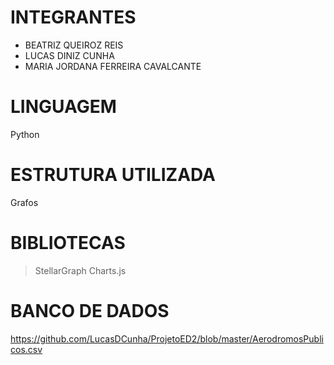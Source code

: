# **INTEGRANTES**

- BEATRIZ QUEIROZ REIS
- LUCAS DINIZ CUNHA
- MARIA JORDANA FERREIRA CAVALCANTE


# **LINGUAGEM**

Python


# **ESTRUTURA UTILIZADA**

Grafos


# **BIBLIOTECAS**
 
> StellarGraph
> Charts.js
> 

# **BANCO DE DADOS**

https://github.com/LucasDCunha/ProjetoED2/blob/master/AerodromosPublicos.csv
